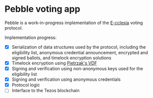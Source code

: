Pebble voting app
=================

Pebble is a work-in-progress implementation of the [E-cclesia](https://eprint.iacr.org/2020/513.pdf) voting protocol.

Implementation progress:

- [x] Serialization of data structures used by the protocol, including the eligibility list, anonymous credential announcement, encrypted and signed ballots, and timelock encryption solutions
- [x] Timelock encryption using [Pietrzak's VDF](https://eprint.iacr.org/2018/627.pdf)
- [x] Signing and verification using non-anonymous keys used for the eligibility list
- [x] Signing and verification using anonymous credentials
- [x] Protocol logic
- [ ] Interface to the Tezos blockchain
